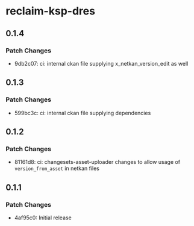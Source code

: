 # reclaim-ksp-dres

## 0.1.4

### Patch Changes

- 9db2c07: ci: internal ckan file supplying x_netkan_version_edit as well

## 0.1.3

### Patch Changes

- 599bc3c: ci: internal ckan file supplying dependencies

## 0.1.2

### Patch Changes

- 81161d8: ci: changesets-asset-uploader changes to allow usage of `version_from_asset` in netkan files

## 0.1.1

### Patch Changes

- 4af95c0: Initial release

